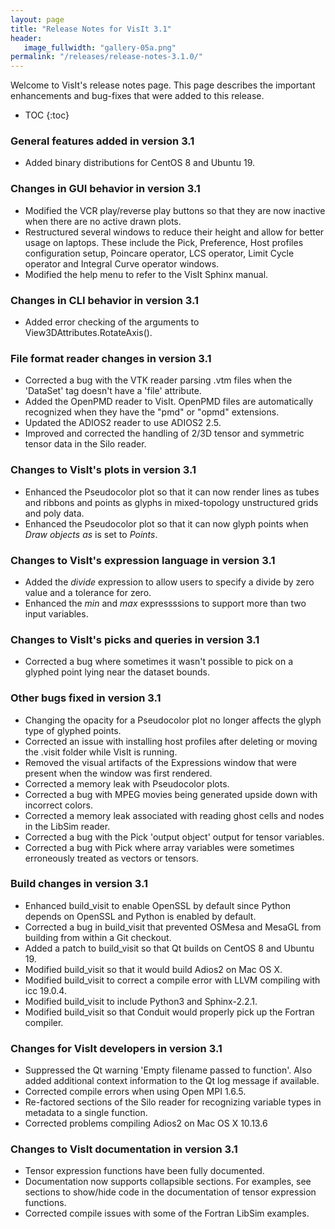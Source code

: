 ```yaml
---
layout: page
title: "Release Notes for VisIt 3.1"
header:
   image_fullwidth: "gallery-05a.png"
permalink: "/releases/release-notes-3.1.0/"
---
```

Welcome to VisIt's release notes page. This page describes the important
enhancements and bug-fixes that were added to this release.

* TOC 
{:toc} 

### General features added in version 3.1

* Added binary distributions for CentOS 8 and Ubuntu 19.

### Changes in GUI behavior in version 3.1

* Modified the VCR play/reverse play buttons so that they are now inactive when there are no active drawn plots.
* Restructured several windows to reduce their height and allow for better usage on laptops. These include the Pick, Preference, Host profiles configuration setup, Poincare operator, LCS operator, Limit Cycle operator and Integral Curve operator windows.
* Modified the help menu to refer to the VisIt Sphinx manual.

### Changes in CLI behavior in version 3.1

* Added error checking of the arguments to View3DAttributes.RotateAxis().

### File format reader changes in version 3.1

* Corrected a bug with the VTK reader parsing .vtm files when the 'DataSet' tag doesn't have a 'file' attribute.
* Added the OpenPMD reader to VisIt. OpenPMD files are automatically recognized when they have the "pmd" or "opmd" extensions.
* Updated the ADIOS2 reader to use ADIOS2 2.5.
* Improved and corrected the handling of 2/3D tensor and symmetric tensor data in the Silo reader.

### Changes to VisIt's plots in version 3.1

* Enhanced the Pseudocolor plot so that it can now render lines as tubes and ribbons and points as glyphs in mixed-topology unstructured grids and poly data.
* Enhanced the Pseudocolor plot so that it can now glyph points when *Draw objects as* is set to *Points*.

### Changes to VisIt's expression language in version 3.1

* Added the *divide* expression to allow users to specify a divide by zero value and a tolerance for zero.
* Enhanced the *min* and *max* expressssions to support more than two input variables.

### Changes to VisIt's picks and queries in version 3.1

* Corrected a bug where sometimes it wasn't possible to pick on a glyphed point lying near the dataset bounds.

### Other bugs fixed in version 3.1

* Changing the opacity for a Pseudocolor plot no longer affects the glyph type of glyphed points.
* Corrected an issue with installing host profiles after deleting or moving the .visit folder while VisIt is running.
* Removed the visual artifacts of the Expressions window that were present when the window was first rendered.
* Corrected a memory leak with Pseudocolor plots.
* Corrected a bug with MPEG movies being generated upside down with incorrect colors.
* Corrected a memory leak associated with reading ghost cells and nodes in the LibSim reader.
* Corrected a bug with the Pick 'output object' output for tensor variables.
* Corrected a bug with Pick where array variables were sometimes erroneously treated as vectors or tensors.

### Build changes in version 3.1

* Enhanced build_visit to enable OpenSSL by default since Python depends on OpenSSL and Python is enabled by default.
* Corrected a bug in build_visit that prevented OSMesa and MesaGL from building from within a Git checkout.
* Added a patch to build_visit so that Qt builds on CentOS 8 and Ubuntu 19.
* Modified build_visit so that it would build Adios2 on Mac OS X.
* Modified build_visit to correct a compile error with LLVM compiling with icc 19.0.4.
* Modified build_visit to include Python3 and Sphinx-2.2.1.
* Modified build_visit so that Conduit would properly pick up the Fortran compiler.

### Changes for VisIt developers in version 3.1

* Suppressed the Qt warning 'Empty filename passed to function'. Also added additional context information to the Qt log message if available.
* Corrected compile errors when using Open MPI 1.6.5.
* Re-factored sections of the Silo reader for recognizing variable types in metadata to a single function.
* Corrected problems compiling Adios2 on Mac OS X 10.13.6

### Changes to VisIt documentation in version 3.1

* Tensor expression functions have been fully documented.
* Documentation now supports collapsible sections. For examples, see sections to show/hide code in the documentation of tensor expression functions.
* Corrected compile issues with some of the Fortran LibSim examples.
